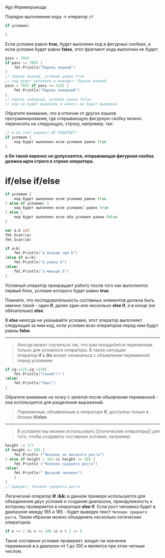 #go #примерыкода 

Порядок выполнения кода -> оператор `if`
```go
if условие{

}
```

Если условие равно **true**, будет выполнен код в фигурных скобках, а если условие будет равно **false**, этот фрагмент кода выполнен не будет:

```go
pass = 7055 
if pass == 7055 { 
	fmt.Println("Пароль верный") 
} 
// пароль верный, условие равно true 
// код будет выполнен и выведет: Пароль верный 
pass = 7055 if pass == 3142 { 
	fmt.Println("Пароль неверный") 
} 
// пароль неверный, условие равно false 
// код не будет выполнен и ничего не будет выведено
```

Обратите внимание, что в отличии от других языков программирования, где открывающую фигурную скобку можно переносить на следующую, строку, например, так:
```go
// в Go этот вариант НЕ РАБОТАЕТ! 
if условие { 
	код будет выполнен если условие равно true 
}
```
**в Go такой перенос не допускается, открывающая фигурная скобка должна идти строго в строке оператора.**

# if/else if/else

```go
if условие { 
	код будет выполнен если условие равно true 
} else if условие2 { 
	код будет выполнен если условие2 равно true 
} else { 
	код будет выполнен если оба условия равны false 
}
```

```go
var a,b int 
fmt.Scan(&a)
fmt.Scan(&b)

if a>b{
	fmt.Println("a больше чем b")
}else if a==b{
	fmt.Println("а равно b")
}else{
	fmt.Println("а меньше b")
}
```

Условный оператор прекращает работу после того как выполнится первый блок, условие которого будет равно **true**.

Помните, что последовательность составных элементов должна быть именно такой - один **if**, далее один или несколько **else if**, и в конце (не обязательно) **else**.

В **else** никогда не указывайте условие, этот оператор выполняет следующий за ним код, если условия всех операторов перед ним будут равны **false**.

___________________________________________________________________________________

>Иногда может случиться так, что вам понадобится переменная только для условного оператора.
>В такой ситуации оператор **if** в **Go** может начинаться с объявления переменной перед условием:

```go
if iq:=125;iq >120{
	fmt.Println("Гений!!!")
}else{
	fmt.Println("Увы(")
}
```

Обратите внимание на точку с запятой после объявления переменной - она используется для разделения выражений.

>Переменные, объявленные в операторе **if**, доступны только в блоках **if/else**.


____________________________________________________________________________________

>В условиях мы можем использовать  [[логические операторы]]  для того, чтобы создавать составные условия, например:

```go 
height := 177
if height <= 165 {
	fmt.Println ("Человек не высокого роста")
} else if height > 165 && height <= 185 {
	fmt.Println ("Человек среднего роста")
}else{
	fmt.Println(" Высокий человек")
	}
}
// выведет: Человек среднего роста
```



Логический оператор **И** (**&&**) в данном примере используется для объединения двух условий и создания диапазона, принадлежность к которому проверяется в операторе **else if**. Если рост человека будет в диапазоне между 165 и 185 - будет выведен текст `Человек среднего роста`. Таким образом можно объединять несколько логических операторов:

```go 
if x >= 1 && x <= 100 && x % 2 == 0
```

Такое составное условие проверяет, входит ли значение переменной **x** в диапазон от 1 до 100 и является при этом четным числом.